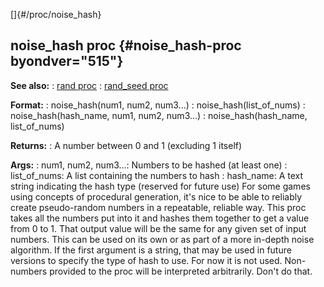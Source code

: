 []{#/proc/noise_hash}
  ## noise_hash proc {#noise_hash-proc byondver="515"}
  **See also:**
  :   [rand proc](ref/proc/rand)
  :   [rand_seed proc](ref/proc/rand_seed)
  <!-- -->
  **Format:**
  :   noise_hash(num1, num2, num3\...)
  :   noise_hash(list_of_nums)
  :   noise_hash(hash_name, num1, num2, num3\...)
  :   noise_hash(hash_name, list_of_nums)
  <!-- -->
  **Returns:**
  :   A number between 0 and 1 (excluding 1 itself)
  <!-- -->
  **Args:**
  :   num1, num2, num3\...: Numbers to be hashed (at least one)
  :   list_of_nums: A list containing the numbers to hash
  :   hash_name: A text string indicating the hash type (reserved for
      future use)
  For some games using concepts of procedural generation, it\'s nice to be
  able to reliably create pseudo-random numbers in a repeatable, reliable
  way. This proc takes all the numbers put into it and hashes them
  together to get a value from 0 to 1. That output value will be the same
  for any given set of input numbers. This can be used on its own or as
  part of a more in-depth noise algorithm.
  If the first argument is a string, that may be used in future versions
  to specify the type of hash to use. For now it is not used.
  Non-numbers provided to the proc will be interpreted arbitrarily. Don\'t
  do that.